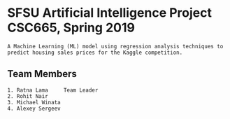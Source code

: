 # SFSU Artificial Intelligence Project CSC665, Spring 2019

```
A Machine Learning (ML) model using regression analysis techniques to predict housing sales prices for the Kaggle competition.
```

## Team Members

```
1. Ratna Lama     Team Leader
2. Rohit Nair
3. Michael Winata
4. Alexey Sergeev
```
